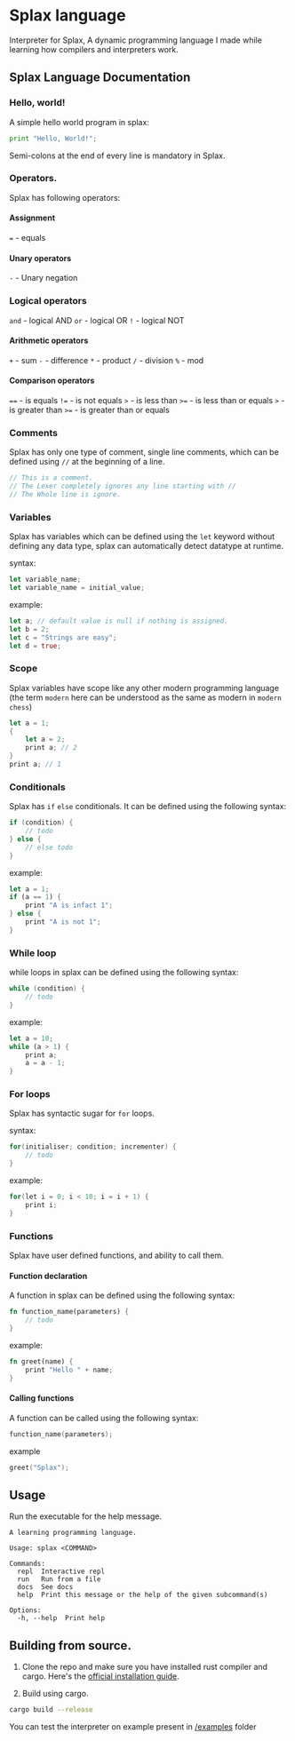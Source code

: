 # Splax language

Interpreter for Splax, A dynamic programming language I made while learning how compilers and interpreters work.

## Splax Language Documentation


### Hello, world!
A simple hello world program in splax:
```python
print "Hello, World!";
```
Semi-colons at the end of every line is mandatory in Splax.



### Operators.
Splax has following operators:
#### Assignment
`=` - equals

#### Unary operators
`-` - Unary negation

### Logical operators
`and` - logical AND
`or`  - logical OR
`!`   - logical NOT

#### Arithmetic operators
`+` - sum
`-` - difference
`*` - product 
`/` - division 
`%` - mod

#### Comparison operators
`==` - is equals
`!=` - is not equals
`>`  - is less than
`>=` - is less than or equals
`>`  - is greater than
`>=` - is greater than or equals



### Comments
Splax has only one type of comment, single line comments, which can be defined using `//` at the beginning of a line.

```c
// This is a comment.
// The Lexer completely ignores any line starting with //
// The Whole line is ignore.
```

### Variables
Splax has variables which can be defined using the `let` keyword without defining any data type, splax can automatically detect datatype at runtime.

syntax:
```rust
let variable_name;
let variable_name = initial_value;
```

example:
```rust
let a; // default value is null if nothing is assigned.
let b = 2;
let c = "Strings are easy";
let d = true;
```


### Scope
Splax variables have scope like any other modern programming language (the term `modern` here can be understood as the same as modern in `modern chess`)

```rust
let a = 1;
{
    let a = 2;
    print a; // 2
}
print a; // 1
```


### Conditionals
Splax has `if` `else` conditionals. It can be defined using the following syntax:
```c
if (condition) {
    // todo
} else {
    // else todo
}
```

example: 
```rust
let a = 1;
if (a == 1) {
    print "A is infact 1";
} else {
    print "A is not 1";
}
```

### While loop
while loops in splax can be defined using the following syntax:
```c
while (condition) {
    // todo
}
```
example:
```rust
let a = 10;
while (a > 1) {
    print a;
    a = a - 1;
}
```

### For loops
Splax has syntactic sugar for `for` loops.

syntax:
```c
for(initialiser; condition; incrementer) {
    // todo
}
```
example:

```c
for(let i = 0; i < 10; i = i + 1) {
    print i;
}
```


### Functions
Splax have user defined functions, and ability to call them.
#### Function declaration
A function in splax can be defined using the following syntax:
```rust
fn function_name(parameters) {
    // todo
}
```
example:
```rust
fn greet(name) {
    print "Hello " + name;
}
```

#### Calling functions
A function can be called using the following syntax:
```c
function_name(parameters);
```
example
```c
greet("Splax");
```

## Usage

Run the executable for the help message.
```
A learning programming language.

Usage: splax <COMMAND>

Commands:
  repl  Interactive repl
  run   Run from a file
  docs  See docs
  help  Print this message or the help of the given subcommand(s)

Options:
  -h, --help  Print help
```



## Building from source.
1. Clone the repo and make sure you have installed rust compiler and cargo. Here's the [official installation guide](https://rustup.rs/).

2. Build using cargo.
```sh
cargo build --release
```

You can test the interpreter on example present in [/examples](https://github.com/prashantrahul141/splax/tree/main/examples) folder